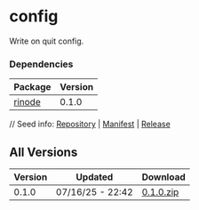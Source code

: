 # config

Write on quit config.

### Dependencies

|Package|Version|
|---|---|
|[rinode](../rinode)|0.1.0|

// Seed info: [Repository](https://github.com/fabriccore/config-js) | [Manifest](https://raw.githubusercontent.com/fabriccore/config-js/refs/heads/master/package.json) | [Release](https://github.com/fabriccore/config-js/archive/refs/heads/master.zip)

## All Versions

|Version|Updated|Download|
|---|---|---|
|0.1.0|07/16/25 - 22:42|[0.1.0.zip](./releases/0.1.0.zip)|